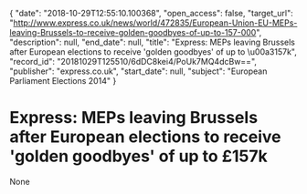 {
  "date": "2018-10-29T12:55:10.100368", 
  "open_access": false, 
  "target_url": "http://www.express.co.uk/news/world/472835/European-Union-EU-MEPs-leaving-Brussels-to-receive-golden-goodbyes-of-up-to-157-000", 
  "description": null, 
  "end_date": null, 
  "title": "Express: MEPs leaving Brussels after European elections to receive 'golden goodbyes' of up to \u00a3157k", 
  "record_id": "20181029T125510/6dDC8kei4/PoUk7MQ4dcBw==", 
  "publisher": "express.co.uk", 
  "start_date": null, 
  "subject": "European Parliament Elections 2014"
}

# Express: MEPs leaving Brussels after European elections to receive 'golden goodbyes' of up to £157k

None